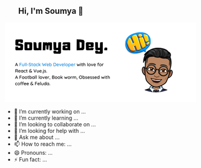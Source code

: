 ## &nbsp;&nbsp;&nbsp;&nbsp;&nbsp;&nbsp;&nbsp;Hi, I'm Soumya 👋
<img src="https://raw.githubusercontent.com/Soumya-Dey/Soumya-Dey/master/readme-header-crooped.png" width="740" alt="banner that says Soumya Dey">

- 🔭 I’m currently working on ...
- 🌱 I’m currently learning ...
- 👯 I’m looking to collaborate on ...
- 🤔 I’m looking for help with ...
- 💬 Ask me about ...
- 📫 How to reach me: ...
- 😄 Pronouns: ...
- ⚡ Fun fact: ...
